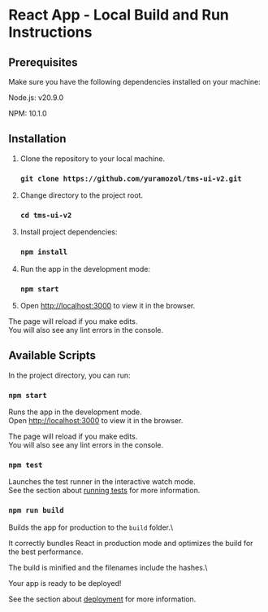 
# React App - Local Build and Run Instructions

## Prerequisites
Make sure you have the following dependencies installed on your machine: 

Node.js: v20.9.0

NPM: 10.1.0

## Installation
1. Clone the repository to your local machine.

   ### `git clone https://github.com/yuramozol/tms-ui-v2.git`
2. Change directory to the project root.

   ### `cd tms-ui-v2`
3. Install project dependencies:

   ### `npm install `  
4. Run the app in the development mode:

   ### `npm start`
5. Open [http://localhost:3000](http://localhost:3000) to view it in the browser.

The page will reload if you make edits.\
   You will also see any lint errors in the console.
 
## Available Scripts
In the project directory, you can run:
   
### `npm start`
Runs the app in the development mode.\
Open [http://localhost:3000](http://localhost:3000) to view it in the browser.
   
The page will reload if you make edits.\
You will also see any lint errors in the console.
   
### `npm test`

Launches the test runner in the interactive watch mode.\
See the section about [running tests](https://facebook.github.io/create-react-app/docs/running-tests) for more information.
   
### `npm run build`
   
Builds the app for production to the `build` folder.\

It correctly bundles React in production mode and optimizes the build for the best performance.
   
The build is minified and the filenames include the hashes.\         

Your app is ready to be deployed!
   
See the section about [deployment](https://facebook.github.io/create-react-app/docs/deployment) for more information.   
